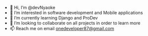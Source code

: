 - 👋 Hi, I’m @devNyaoke
- 👀 I’m interested in software development and Mobile applications
- 🌱 I’m currently learning Django and ProDev
- 💞️ I’m looking to collaborate on all projects in order to learn more
- 📫 Reach me on email onedeveloper87@gmail.com

<!---
devNyaoke/devNyaoke is a ✨ special ✨ repository because its `README.md` (this file) appears on your GitHub profile.
You can click the Preview link to take a look at your changes.
--->
